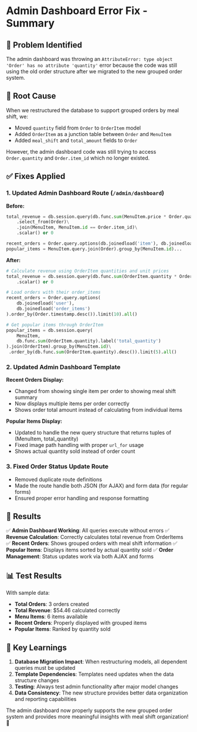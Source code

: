 # Admin Dashboard Error Fix - Summary

## 🐛 **Problem Identified**
The admin dashboard was throwing an `AttributeError: type object 'Order' has no attribute 'quantity'` error because the code was still using the old order structure after we migrated to the new grouped order system.

## 🔧 **Root Cause**
When we restructured the database to support grouped orders by meal shift, we:
- Moved `quantity` field from `Order` to `OrderItem` model
- Added `OrderItem` as a junction table between `Order` and `MenuItem`
- Added `meal_shift` and `total_amount` fields to `Order`

However, the admin dashboard code was still trying to access `Order.quantity` and `Order.item_id` which no longer existed.

## ✅ **Fixes Applied**

### 1. **Updated Admin Dashboard Route (`/admin/dashboard`)**

**Before:**
```python
total_revenue = db.session.query(db.func.sum(MenuItem.price * Order.quantity))\
    .select_from(Order)\
    .join(MenuItem, MenuItem.id == Order.item_id)\
    .scalar() or 0

recent_orders = Order.query.options(db.joinedload('item'), db.joinedload('user'))...
popular_items = MenuItem.query.join(Order).group_by(MenuItem.id)...
```

**After:**
```python
# Calculate revenue using OrderItem quantities and unit prices
total_revenue = db.session.query(db.func.sum(OrderItem.quantity * OrderItem.unit_price))\
    .scalar() or 0

# Load orders with their order_items
recent_orders = Order.query.options(
    db.joinedload('user'), 
    db.joinedload('order_items')
).order_by(Order.timestamp.desc()).limit(10).all()

# Get popular items through OrderItem
popular_items = db.session.query(
    MenuItem, 
    db.func.sum(OrderItem.quantity).label('total_quantity')
).join(OrderItem).group_by(MenuItem.id)\
 .order_by(db.func.sum(OrderItem.quantity).desc()).limit(5).all()
```

### 2. **Updated Admin Dashboard Template**

**Recent Orders Display:**
- Changed from showing single item per order to showing meal shift summary
- Now displays multiple items per order correctly
- Shows order total amount instead of calculating from individual items

**Popular Items Display:**
- Updated to handle the new query structure that returns tuples of (MenuItem, total_quantity)
- Fixed image path handling with proper `url_for` usage
- Shows actual quantity sold instead of order count

### 3. **Fixed Order Status Update Route**

- Removed duplicate route definitions
- Made the route handle both JSON (for AJAX) and form data (for regular forms)
- Ensured proper error handling and response formatting

## 🎯 **Results**

✅ **Admin Dashboard Working**: All queries execute without errors
✅ **Revenue Calculation**: Correctly calculates total revenue from OrderItems  
✅ **Recent Orders**: Shows grouped orders with meal shift information
✅ **Popular Items**: Displays items sorted by actual quantity sold
✅ **Order Management**: Status updates work via both AJAX and forms

## 📊 **Test Results**

With sample data:
- **Total Orders**: 3 orders created
- **Total Revenue**: $54.46 calculated correctly
- **Menu Items**: 6 items available
- **Recent Orders**: Properly displayed with grouped items
- **Popular Items**: Ranked by quantity sold

## 🔑 **Key Learnings**

1. **Database Migration Impact**: When restructuring models, all dependent queries must be updated
2. **Template Dependencies**: Templates need updates when the data structure changes
3. **Testing**: Always test admin functionality after major model changes
4. **Data Consistency**: The new structure provides better data organization and reporting capabilities

The admin dashboard now properly supports the new grouped order system and provides more meaningful insights with meal shift organization! 🎉